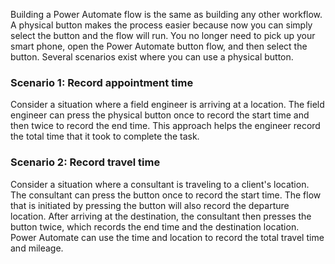 Building a Power Automate flow is the same as building any other
workflow. A physical button makes the process easier because now
you can simply select the button and the flow will run. You no longer need to
pick up your smart phone, open the Power Automate button flow, and then select
the button. Several scenarios exist where you can use a physical button.

### Scenario 1: Record appointment time

Consider a situation where a field engineer is arriving at a location. The field engineer
can press the physical button once to record the start time and then
twice to record the end time. This approach helps the engineer
record the total time that it took to complete the task.

### Scenario 2: Record travel time

Consider a situation where a consultant is traveling to a client's location. The consultant
can press the button once to record the start time. The flow that is initiated by pressing the button 
will also record the departure location. After arriving at the destination, the consultant then
presses the button twice, which
records the end time and the destination location. Power Automate can
use the time and location to record the total travel time and
mileage.

